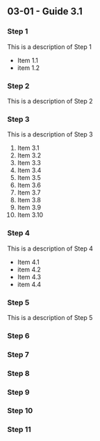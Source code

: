 <h2>03-01 - Guide 3.1                       </h2>  

### Step 1
This is a description of Step 1
- Item 1.1
- item 1.2 
<sp></sp>

### Step 2   
This is a description of Step 2
<sp></sp>

### Step 3
This is a description of Step 3
 1. Item 3.1
 2. Item 3.2
 3. Item 3.3
 4. Item 3.4
 5. Item 3.5
 6. Item 3.6
 7. Item 3.7
 8. Item 3.8
 9. Item 3.9
10. Item 3.10
<sp></sp>

### Step 4  
This is a description of Step 4
- Item 4.1
- item 4.2 
- Item 4.3
- item 4.4 
<sp></sp>

### Step 5   
This is a description of Step 5
<sp></sp>

### Step 6   
<sp></sp>

### Step 7
<sp></sp>

### Step 8
<sp></sp>

### Step 9
<sp></sp>

### Step 10
<sp></sp>

### Step 11
<sp></sp>


<span></span>